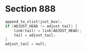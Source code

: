 # Section 888

```c << Append the new box to the current vertical list, followed by the list of special nodes taken out of the box by the packager >>=
append_to_vlist(just_box);
if (ADJUST_HEAD != adjust_tail) {
    link(tail) = link(ADJUST_HEAD);
    tail = adjust_tail;
}
adjust_tail = null;
```
